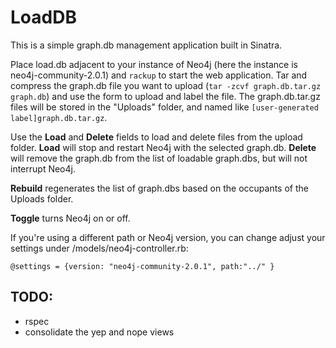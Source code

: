 LoadDB
=====
This is a simple graph.db management application built in Sinatra. 

Place load.db adjacent to your instance of Neo4j (here the instance is neo4j-community-2.0.1) and `rackup` to start the web application. 
Tar and compress the graph.db file you want to upload (`tar -zcvf graph.db.tar.gz graph.db`) and use the form to upload and label the file.
The graph.db.tar.gz files will be stored in the "Uploads" folder, and named like `[user-generated label]graph.db.tar.gz`. 

Use the **Load** and **Delete** fields to load and delete files from the upload folder. 
**Load** will stop and restart Neo4j with the selected graph.db.
**Delete** will remove the graph.db from the list of loadable graph.dbs, but will not interrupt Neo4j. 

**Rebuild** regenerates the list of graph.dbs based on the occupants of the Uploads folder. 

**Toggle** turns Neo4j on or off. 

If you're using a different path or Neo4j version, you can change adjust your settings under /models/neo4j-controller.rb:

`@settings = {version: "neo4j-community-2.0.1", path:"../" }`

TODO:
-----
 - rspec
 - consolidate the yep and nope views
